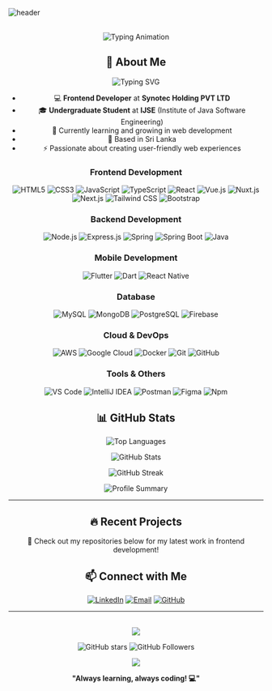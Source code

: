 ![header](https://user-images.githubusercontent.com/59575502/127335491-fdba1874-e943-4d3c-ab8c-678ffe22f8b8.png)

<div align="center">
<br>
    <img src="https://readme-typing-svg.herokuapp.com?font=Quicksand&color=66bb6a&size=50&center=true&vCenter=true&height=60&width=618&lines=Hi,+I'm+Vihanga+Gaganatharu;Welcome+to+My+Profile!;Ok..+Let's+go" alt="Typing Animation">
</div>


<div align="center">
  
## 🚀 About Me

  <img src="https://readme-typing-svg.herokuapp.com?font=Fira+Code&pause=1000&color=36BCF7&center=true&vCenter=true&width=435&lines=Frontend+Developer;IJSE+Student;Building+Amazing+Web+Apps" alt="Typing SVG" />


- 💻 **Frontend Developer** at **Synotec Holding PVT LTD**
- 🎓 **Undergraduate Student** at **IJSE** (Institute of Java Software Engineering)
- 🌱 Currently learning and growing in web development
- 📍 Based in Sri Lanka
- ⚡ Passionate about creating user-friendly web experiences


### Frontend Development
![HTML5](https://img.shields.io/badge/HTML5-E34F26?style=flat-square&logo=html5&logoColor=white)
![CSS3](https://img.shields.io/badge/CSS3-1572B6?style=flat-square&logo=css3&logoColor=white)
![JavaScript](https://img.shields.io/badge/JavaScript-F7DF1E?style=flat-square&logo=javascript&logoColor=black)
![TypeScript](https://img.shields.io/badge/TypeScript-007ACC?style=flat-square&logo=typescript&logoColor=white)
![React](https://img.shields.io/badge/React-20232A?style=flat-square&logo=react&logoColor=61DAFB)
![Vue.js](https://img.shields.io/badge/Vue.js-35495E?style=flat-square&logo=vue.js&logoColor=4FC08D)
![Nuxt.js](https://img.shields.io/badge/Nuxt.js-00C58E?style=flat-square&logo=nuxt.js&logoColor=white)
![Next.js](https://img.shields.io/badge/Next.js-000000?style=flat-square&logo=next.js&logoColor=white)
![Tailwind CSS](https://img.shields.io/badge/Tailwind_CSS-38B2AC?style=flat-square&logo=tailwind-css&logoColor=white)
![Bootstrap](https://img.shields.io/badge/Bootstrap-563D7C?style=flat-square&logo=bootstrap&logoColor=white)

### Backend Development
![Node.js](https://img.shields.io/badge/Node.js-43853D?style=flat-square&logo=node.js&logoColor=white)
![Express.js](https://img.shields.io/badge/Express.js-404D59?style=flat-square&logo=express&logoColor=white)
![Spring](https://img.shields.io/badge/Spring-6DB33F?style=flat-square&logo=spring&logoColor=white)
![Spring Boot](https://img.shields.io/badge/Spring_Boot-6DB33F?style=flat-square&logo=spring-boot&logoColor=white)
![Java](https://img.shields.io/badge/Java-ED8B00?style=flat-square&logo=openjdk&logoColor=white)

### Mobile Development
![Flutter](https://img.shields.io/badge/Flutter-02569B?style=flat-square&logo=flutter&logoColor=white)
![Dart](https://img.shields.io/badge/Dart-0175C2?style=flat-square&logo=dart&logoColor=white)
![React Native](https://img.shields.io/badge/React_Native-20232A?style=flat-square&logo=react&logoColor=61DAFB)

### Database
![MySQL](https://img.shields.io/badge/MySQL-00000F?style=flat-square&logo=mysql&logoColor=white)
![MongoDB](https://img.shields.io/badge/MongoDB-4EA94B?style=flat-square&logo=mongodb&logoColor=white)
![PostgreSQL](https://img.shields.io/badge/PostgreSQL-316192?style=flat-square&logo=postgresql&logoColor=white)
![Firebase](https://img.shields.io/badge/Firebase-039BE5?style=flat-square&logo=Firebase&logoColor=white)

### Cloud & DevOps
![AWS](https://img.shields.io/badge/AWS-232F3E?style=flat-square&logo=amazon-aws&logoColor=white)
![Google Cloud](https://img.shields.io/badge/Google_Cloud-4285F4?style=flat-square&logo=google-cloud&logoColor=white)
![Docker](https://img.shields.io/badge/Docker-2496ED?style=flat-square&logo=docker&logoColor=white)
![Git](https://img.shields.io/badge/Git-F05032?style=flat-square&logo=git&logoColor=white)
![GitHub](https://img.shields.io/badge/GitHub-100000?style=flat-square&logo=github&logoColor=white)

### Tools & Others
![VS Code](https://img.shields.io/badge/VS_Code-0078D4?style=flat-square&logo=visual%20studio%20code&logoColor=white)
![IntelliJ IDEA](https://img.shields.io/badge/IntelliJ_IDEA-000000?style=flat-square&logo=intellij-idea&logoColor=white)
![Postman](https://img.shields.io/badge/Postman-FF6C37?style=flat-square&logo=postman&logoColor=white)
![Figma](https://img.shields.io/badge/Figma-F24E1E?style=flat-square&logo=figma&logoColor=white)
![Npm](https://img.shields.io/badge/npm-CB3837?style=flat-square&logo=npm&logoColor=white)

## 📊 GitHub Stats

<div align="center">
  
![Top Languages](https://github-readme-stats.vercel.app/api/top-langs/?username=vihangasynotec&theme=tokyonight&hide_border=true&include_all_commits=true&count_private=true&layout=compact)

![GitHub Stats](https://github-readme-stats.vercel.app/api?username=vihangasynotec&theme=tokyonight&hide_border=true&include_all_commits=true&count_private=true)

![GitHub Streak](https://github-readme-streak-stats.herokuapp.com/?user=vihangasynotec&theme=tokyonight&hide_border=true)

![Profile Summary](https://github-profile-summary-cards.vercel.app/api/cards/profile-details?username=vihangasynotec&theme=tokyonight)

</div>

---

## 🔥 Recent Projects

🚀 Check out my repositories below for my latest work in frontend development!

## 📫 Connect with Me

[![LinkedIn](https://img.shields.io/badge/LinkedIn-0077B5?style=flat-square&logo=linkedin&logoColor=white)](https://linkedin.com/in/yourprofile)
[![Email](https://img.shields.io/badge/Email-D14836?style=flat-square&logo=gmail&logoColor=white)](mailto:your.email@gmail.com)
[![GitHub](https://img.shields.io/badge/GitHub-100000?style=flat-square&logo=github&logoColor=white)](https://github.com/vihangasynotec)

---

<br clear="both">

<div align="center">
  <img src="https://visitor-badge.laobi.icu/badge?page_id=vihangasynotec.vihangasynotec&left_color=blue&right_color=red" />
</div>

<div align="center">
  
![GitHub stars](https://img.shields.io/github/stars/vihangasynotec?&labelColor=black&color=f7b731&style=for-the-badge)
![GitHub Followers](https://img.shields.io/github/followers/vihangasynotec?logo=github&labelColor=black&color=d1d8e0&style=for-the-badge)

</div>

<div align="center">
  <img src="https://komarev.com/ghpvc/?username=vihangasynotec&color=blueviolet&style=flat-square&label=Profile+Views" />
  
  **"Always learning, always coding! 💻"**
</div>
